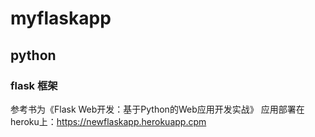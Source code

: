 # myflaskapp

## python

### flask 框架

参考书为《Flask Web开发：基于Python的Web应用开发实战》
应用部署在heroku上：https://newflaskapp.herokuapp.cpm
